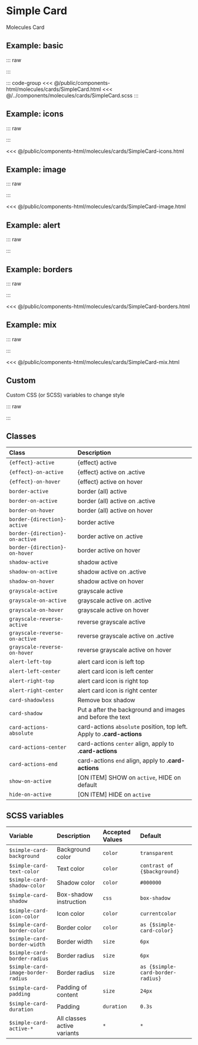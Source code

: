 # Simple Card
<Badge type="tip">Molecules</Badge> <Badge type="info">Card</Badge>

## Example: basic

::: raw
<div class="dev-section">
    <!--@include: ../../public/components-html/molecules/cards/SimpleCard.html -->
</div>
:::

::: code-group
<<< @/public/components-html/molecules/cards/SimpleCard.html
<<< @/../components/molecules/cards/SimpleCard.scss
:::

## Example: icons

::: raw
<div class="dev-section">
    <!--@include: ../../public/components-html/molecules/cards/SimpleCard-icons.html -->
</div>
:::

<<< @/public/components-html/molecules/cards/SimpleCard-icons.html

## Example: image

::: raw
<div class="dev-section">
    <!--@include: ../../public/components-html/molecules/cards/SimpleCard-image.html -->
</div>
:::

<<< @/public/components-html/molecules/cards/SimpleCard-image.html

## Example: alert

::: raw
<div class="dev-section">
    <!--@include: ../../public/components-html/molecules/cards/SimpleCard-alert.html -->
</div>
:::

## Example: borders

::: raw
<div class="dev-section">
    <!--@include: ../../public/components-html/molecules/cards/SimpleCard-borders.html -->
</div>
:::

<<< @/public/components-html/molecules/cards/SimpleCard-borders.html

## Example: mix

::: raw
<div class="dev-section">
    <!--@include: ../../public/components-html/molecules/cards/SimpleCard-mix.html -->
</div>
:::

<<< @/public/components-html/molecules/cards/SimpleCard-mix.html

## Custom
Custom CSS (or SCSS) variables to change style

::: raw
<div class="dev-section">
    <!--@include: ../../public/components-html/molecules/cards/SimpleCard-alternate.html -->
</div>
:::

## Classes

| Class                          | Description                                                             |
|:-------------------------------|:------------------------------------------------------------------------|
| `{effect}-active`              | {effect} active                                                         |
| `{effect}-on-active`           | {effect} active on .active                                              |
| `{effect}-on-hover`            | {effect} active on hover                                                |
| `border-active`                | border (all) active                                                     |
| `border-on-active`             | border (all) active on .active                                          |
| `border-on-hover`              | border (all) active on hover                                            |
| `border-{direction}-active`    | border active                                                           |
| `border-{direction}-on-active` | border active on .active                                                |
| `border-{direction}-on-hover`  | border active on hover                                                  |
| `shadow-active`                | shadow active                                                           |
| `shadow-on-active`             | shadow active on .active                                                |
| `shadow-on-hover`              | shadow active on hover                                                  |
| `grayscale-active`             | grayscale active                                                        |
| `grayscale-on-active`          | grayscale active on .active                                             |
| `grayscale-on-hover`           | grayscale active on hover                                               |
| `grayscale-reverse-active`     | reverse grayscale active                                                |
| `grayscale-reverse-on-active`  | reverse grayscale active on .active                                     |
| `grayscale-reverse-on-hover`   | reverse grayscale active on hover                                       |
| `alert-left-top`               | alert card icon is left top                                             |
| `alert-left-center`            | alert card icon is left center                                          |
| `alert-right-top`              | alert card icon is right top                                            |
| `alert-right-center`           | alert card icon is right center                                         |
| `card-shadowless`              | Remove box shadow                                                       |
| `card-shadow`                  | Put a after the background and images and before the text               |
| `card-actions-absolute`        | card-actions `absolute` position, top left. Apply to **.card-actions**  |
| `card-actions-center`          | card-actions `center` align, apply to **.card-actions**                 |
| `card-actions-end`             | card-actions `end` align, apply to **.card-actions**                    |
| `show-on-active`               | [ON ITEM] SHOW on `active`, HIDE on default                             |
| `hide-on-active`               | [ON ITEM] HIDE on `active`                                              |

## SCSS variables

| Variable                           | Description                 | Accepted Values | Default                           |
|:-----------------------------------|:----------------------------|:----------------|:----------------------------------|
| `$simple-card-background`          | Background color            | `color`         | `transparent`                     |
| `$simple-card-text-color`          | Text color                  | `color`         | `contrast of {$background}`       |
| `$simple-card-shadow-color`        | Shadow color                | `color`         | `#000000`                         |
| `$simple-card-shadow`              | Box-shadow instruction      | `css`           | `box-shadow`                      |
| `$simple-card-icon-color`          | Icon color                  | `color`         | `currentcolor`                    |
| `$simple-card-border-color`        | Border color                | `color`         | `as {$simple-card-color}`         |
| `$simple-card-border-width`        | Border width                | `size`          | `6px`                             |
| `$simple-card-border-radius`       | Border radius               | `size`          | `6px`                             |
| `$simple-card-image-border-radius` | Border radius               | `size`          | `as {$simple-card-border-radius}` |
| `$simple-card-padding`             | Padding of content          | `size`          | `24px`                            |
| `$simple-card-duration`            | Padding                     | `duration`      | `0.3s`                            |
| `$simple-card-active-*`            | All classes active variants | `*`             | `*`                               |

<style lang="scss">
@import "docs/theme.scss";

$simple-card-color: $primary-color;


@import "components/molecules/cards/SimpleCard.scss";


// alternate test in the same page trick
$scss-library-prefix: "alternate1-";
$simple-card-icon-color: $secondary-color;
$simple-card-border-color: $primary-color;
$simple-card-shadow-color: $primary-color;

// re-calc
$simple-card-shadow:
        0 2px 4px -1px rgba($simple-card-shadow-color, .2),
        0 4px 5px 0 rgba($simple-card-shadow-color, .14),
        0 1px 10px 0 rgba($simple-card-shadow-color, .12);
$simple-card-shadow-elevated:
        0 11px 15px -7px rgba($simple-card-shadow-color, 0.2),
        0 24px 38px 3px rgba($simple-card-shadow-color, 0.14),
        0 9px 46px 8px rgba($simple-card-shadow-color, 0.12);


@import "components/molecules/cards/SimpleCard.scss";


$scss-library-prefix: "alternate2-";
$simple-card-active-background: red;
$simple-card-active-text-color: guebbit-contrast($simple-card-active-background);
$simple-card-active-icon-color: green;
$simple-card-active-shadow-color: purple;
$simple-card-active-shadow:
        0 7px 9px -4px rgba($simple-card-active-shadow-color, .6),
        0 14px 21px 2px rgba($simple-card-active-shadow-color, .4),
        0 5px 26px 4px rgba($simple-card-active-shadow-color, .2);

@import "components/molecules/cards/SimpleCard.scss";
</style>
